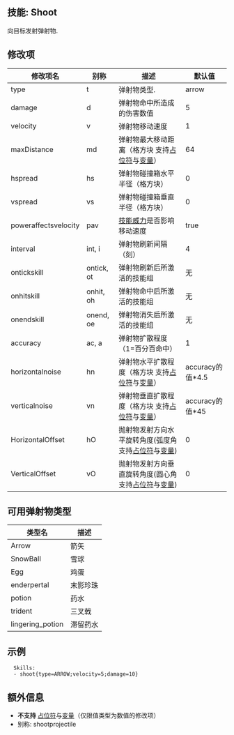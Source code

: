技能: Shoot
--------------------------

向目标发射弹射物.

修改项
----------

| 修改项名 | 别称    | 描述                                                                                                    | 默认值 |
|-----------|------------|----------------------------------------------------------------------------------------------------------------|---------------|
| type                 | t          | 弹射物类型. | arrow   |
| damage               | d          | 弹射物命中所造成的伤害数值 | 5       |
| velocity             | v          | 弹射物移动速度| 1       |
| maxDistance          | md         | 弹射物最大移动距离（格方块 支持[占位符](/技能/占位符)与[变量](/技能/变量)） | 64      |
| hspread              | hs         | 弹射物碰撞箱水平半径（格方块）   | 0       |
| vspread              | vs         | 弹射物碰撞箱垂直半径（格方块） | 0       |
| poweraffectsvelocity | pav        | [技能威力](实体/威力)是否影响移动速度 | true    |
| interval             | int, i     | 弹射物刷新间隔（刻） | 4       |
| ontickskill          | ontick, ot | 弹射物刷新后所激活的技能组 | 无 |
| onhitskill           | onhit, oh  | 弹射物命中后所激活的技能组 | 无 |
| onendskill           | onend, oe  | 弹射物消失后所激活的技能组 | 无 |
| accuracy | ac, a | 弹射物扩散程度（1=百分百命中） | 1 |（格方块 支持[占位符](/技能/占位符)与[变量](/技能/变量)）
| horizontalnoise | hn | 弹射物水平扩散程度（格方块 支持[占位符](/技能/占位符)与[变量](/技能/变量)） | accuracy的值*4.5|
| verticalnoise | vn | 弹射物垂直扩散程度（格方块 支持[占位符](/技能/占位符)与[变量](/技能/变量)） | accuracy的值*45 |
| HorizontalOffset     | hO          | 抛射物发射方向水平旋转角度(弧度角 支持[占位符](技能/占位符)与[变量](技能/变量)) | 0                 |
| VerticalOffset       | vO          | 抛射物发射方向垂直旋转角度(圆心角 支持[占位符](技能/占位符)与[变量](技能/变量)) | 0                 |

可用弹射物类型
----------

| 类型名 | 描述 |
|--------|------|
| Arrow  | 箭矢 |
| SnowBall | 雪球 |
| Egg | 鸡蛋 |
|enderpertal | 末影珍珠 |
| potion | 药水 |
| trident | 三叉戟 |
| lingering_potion | 滞留药水 |

示例
--------

      Skills:
      - shoot{type=ARROW;velocity=5;damage=10}

额外信息
-------

- **不支持** [占位符](/技能/占位符)与[变量](/技能/变量)（仅限值类型为数值的修改项）
- 别称: shootprojectile